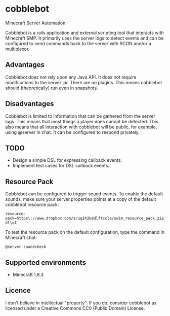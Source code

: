 cobblebot
=========

Minecraft Server Automation

Cobblebot is a rails application and external scripting tool that interacts with Minecraft SMP.  It primarily uses the server logs to detect events and can be configured to send commands back to the server with RCON and/or a multiplexor.

## Advantages

Cobblebot does not rely upon any Java API.  It does not require modifications to the server jar.  There are no plugins.  This means cobblebot should (theoretically) run even in snapshots.

## Disadvantages

Cobblebot is limited to information that can be gathered from the server logs.  This means that most things a player does cannot be detected.  This also means that all interaction with cobblebot will be public, for example, using @server in chat.  It can be configured to respond privately.

## TODO

  * Design a simple DSL for expressing callback events.
  * Implement test cases for DSL callback events.

## Resource Pack

Cobblebot can be configured to trigger sound events.  To enable the default sounds, make sure your server.properties points at a copy of the default cobblebot resource pack:

```
resource-pack=https\://www.dropbox.com/s/uq143k8dlftccla/swim_resource_pack.zip?dl\=1
```

To test the resource pack on the default configuration, type the command in Minecraft chat:

```
@server soundcheck
```

## Supported environments

* Minecraft 1.8.3

## Licence

I don't believe in intellectual "property".  If you do, consider cobblebot as licensed under a Creative Commons CC0 (Public Domain) License.
